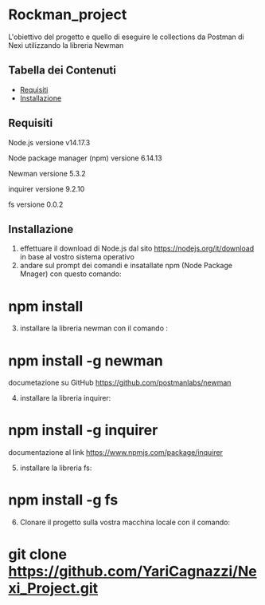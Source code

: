 # Rockman_project

L'obiettivo del progetto e quello di eseguire le collections da Postman di Nexi utilizzando la libreria Newman

## Tabella dei Contenuti

- [Requisiti](#requisiti)
- [Installazione](#installazione)


## Requisiti

Node.js  versione v14.17.3

Node package manager (npm)   versione 6.14.13

Newman  versione 5.3.2

inquirer versione 9.2.10

fs  versione 0.0.2

## Installazione

1. effettuare il download di Node.js dal sito https://nodejs.org/it/download in base al vostro sistema operativo
2. andare sul prompt dei comandi e insatallate npm (Node Package Mnager) con questo comando:
 # npm install 
3. installare la libreria newman con il comando :
 # npm install -g newman 
  documetazione su GitHub https://github.com/postmanlabs/newman

4. installare la libreria inquirer:
 # npm install -g inquirer
 documentazione al link https://www.npmjs.com/package/inquirer

5. installare la libreria fs:
# npm install -g fs 

6.  Clonare il progetto sulla vostra macchina locale con il comando:
# git clone https://github.com/YariCagnazzi/Nexi_Project.git
